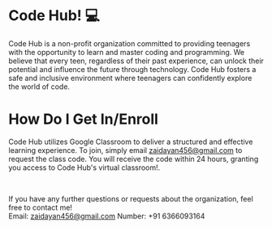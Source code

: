 # Code Hub! 💻
Code Hub is a non-profit organization committed to providing teenagers with the opportunity to learn and master coding and programming. We believe that every teen, regardless of their past experience, can unlock their potential and influence the future through technology. Code Hub fosters a safe and inclusive environment where teenagers can confidently explore the world of code.

# How Do I Get In/Enroll 
Code Hub utilizes Google Classroom to deliver a structured and effective learning experience. To join, simply email zaidayan456@gmail.com to request the class code. You will receive the code within 24 hours, granting you access to Code Hub's virtual classroom!.

<br>

If you have any further questions or requests about the organization, feel free to contact me!<br>
Email: zaidayan456@gmail.com
Number: +91 6366093164

